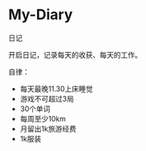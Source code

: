# My-Diary
日记

开启日记，记录每天的收获、每天的工作。

自律：
- 每天最晚11.30上床睡觉
- 游戏不可超过3局
- 30个单词
- 每周至少10km
- 月留出1k旅游经费
- 1k服装
